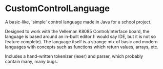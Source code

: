 CustomControlLanguage
=====================

A basic-like, 'simple' control language made in Java for a school project.

Designed to work with the Velleman K8085 Control/Interface board, the language is based around an
in-built editor (I would say IDE, but it is not so feature complete). The language itself is a strange
mix of basic and modern languages with concepts such as functions which return values, arrays, etc.

Includes a hand-written tokenizer (lexer) and parser, which probably contain many, many bugs.
